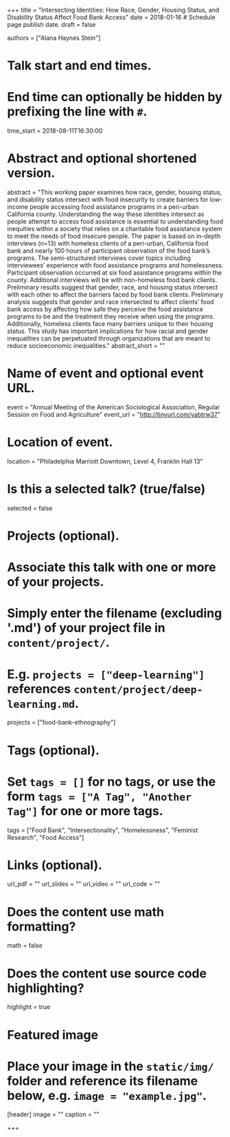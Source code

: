 +++
title = "Intersecting Identities: How Race, Gender, Housing Status, and Disability Status Affect Food Bank Access"
date = 2018-01-16  # Schedule page publish date.
draft = false

authors = ["Alana Haynes Stein"]

# Talk start and end times.
#   End time can optionally be hidden by prefixing the line with `#`.
time_start = 2018-08-11T16:30:00

# Abstract and optional shortened version.
abstract = "This working paper examines how race, gender, housing status, and disability status intersect with food insecurity to create barriers for low-income people accessing food assistance programs in a peri-urban California county. Understanding the way these identities intersect as people attempt to access food assistance is essential to understanding food inequities within a society that relies on a charitable food assistance system to meet the needs of food insecure people. The paper is based on in-depth interviews (n=13) with homeless clients of a peri-urban, California food bank and nearly 100 hours of participant observation of the food bank’s programs. The semi-structured interviews cover topics including interviewees’ experience with food assistance programs and homelessness. Participant observation occurred at six food assistance programs within the county. Additional interviews will be with non-homeless food bank clients. Preliminary results suggest that gender, race, and housing status intersect with each other to affect the barriers faced by food bank clients. Preliminary analysis suggests that gender and race intersected to affect clients’ food bank access by affecting how safe they perceive the food assistance programs to be and the treatment they receive when using the programs. Additionally, homeless clients face many barriers unique to their housing status. This study has important implications for how racial and gender inequalities can be perpetuated through organizations that are meant to reduce socioeconomic inequalities."
abstract_short = ""

# Name of event and optional event URL.
event = "Annual Meeting of the American Sociological Association, Regular Session on Food and Agriculture"
event_url = "http://tinyurl.com/yabtrw37"

# Location of event.
location = "Philadelphia Marriott Downtown, Level 4, Franklin Hall 13"

# Is this a selected talk? (true/false)
selected = false

# Projects (optional).
#   Associate this talk with one or more of your projects.
#   Simply enter the filename (excluding '.md') of your project file in `content/project/`.
#   E.g. `projects = ["deep-learning"]` references `content/project/deep-learning.md`.
projects = ["food-bank-ethnography"]

# Tags (optional).
#   Set `tags = []` for no tags, or use the form `tags = ["A Tag", "Another Tag"]` for one or more tags.
tags = ["Food Bank", "Intersectionality", "Homelessness", "Feminist Research", "Food Access"]

# Links (optional).
url_pdf = ""
url_slides = ""
url_video = ""
url_code = ""

# Does the content use math formatting?
math = false

# Does the content use source code highlighting?
highlight = true

# Featured image
# Place your image in the `static/img/` folder and reference its filename below, e.g. `image = "example.jpg"`.
[header]
image = ""
caption = ""

+++
